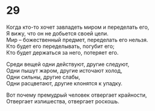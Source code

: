 # 29

Когда кто-то хочет завладеть миром и переделать его,</br>
Я вижу, что он не добьется своей цели.</br>
Мир – божественный предмет, переделать его нельзя.</br>
Кто будет его переделывать, погубит его;</br>
Кто будет держаться за него, потеряет его.</br>

Среди вещей одни действуют, другие следуют,</br>
Одни пышут жаром, другие источают холод,</br>
Одни сильны, другие слабы,</br>
Одни расцветают, другие клонятся к упадку.</br>

Вот почему премудрый человек отвергает крайности,</br>
Отвергает излишества, отвергает роскошь.</br>
